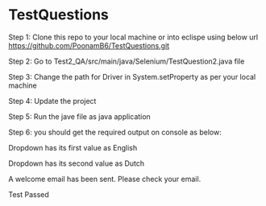# TestQuestions
Step 1: Clone this repo to your local machine or into eclispe using below url
https://github.com/PoonamB6/TestQuestions.git


Step 2: Go to Test2_QA/src/main/java/Selenium/TestQuestion2.java file 

Step 3: Change the path for Driver in System.setProperty as per your local machine

Step 4: Update the project

Step 5: Run the jave file as java application

Step 6: you should get the required output on console as below:

Dropdown has its first value as English

Dropdown has its second value as Dutch

A welcome email has been sent. Please check your email.

Test Passed
